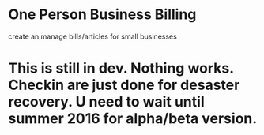 # One Person Business Billing

create an manage bills/articles for small businesses

<h1>This is still in dev. Nothing works. Checkin are  just done for desaster recovery. U need to wait until summer 2016 for alpha/beta version.</h1>

